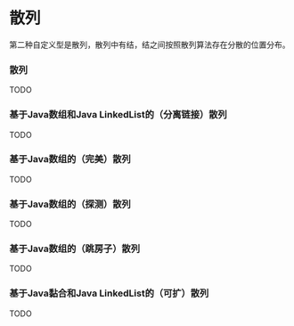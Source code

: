 # 散列
第二种自定义型是散列，散列中有结，结之间按照散列算法存在分散的位置分布。
### 散列

TODO

### 基于Java数组和Java LinkedList的（分离链接）散列

TODO

### 基于Java数组的（完美）散列

TODO

### 基于Java数组的（探测）散列

TODO

### 基于Java数组的（跳房子）散列

TODO

### 基于Java黏合和Java LinkedList的（可扩）散列

TODO
